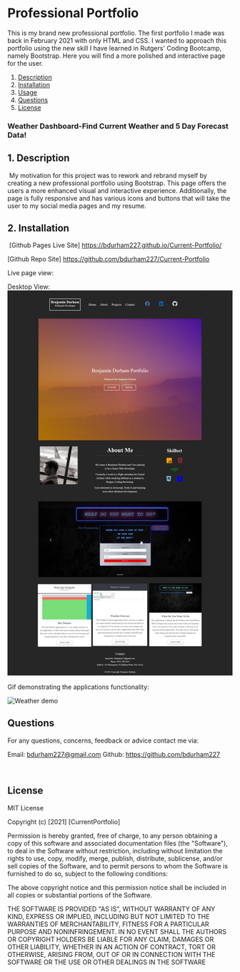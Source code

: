 # Professional Portfolio

This is my brand new professional portfolio. The first portfolio I made was back in February 2021 with only HTML and CSS. I wanted to approach this portfolio using the new skill I have learned in Rutgers' Coding Bootcamp, namely Bootstrap. Here you will find a more polished and interactive page for the user.



1. [Description](#description)
2. [Installation](#installation)
3. [Usage](#usage)
4. [Questions](#questions)
5. [License](#license)
​
​
### Weather Dashboard-Find Current Weather and 5 Day Forecast Data!

## 1. Description
​
My motivation for this project was to rework and rebrand myself by creating a new professional portfolio using Bootstrap. This page offers the users a more enhanced visual and interactive experience. Additionally, the page is fully responsive and has various icons and buttons that will take the user to my social media pages and my resume.
​

## 2. Installation
​
[Github Pages Live Site] https://bdurham227.github.io/Current-Portfolio/

[Github Repo Site] https://github.com/bdurham227/Current-Portfolio

Live page view: 

Desktop View:
​
​![ScreenShot](images/currentportfolioscreenshot.png "ScreenShot")

Gif demonstrating the applications functionality:

![Weather demo](images/Portfolio.gif)




## Questions

For any questions, concerns, feedback or advice contact me via:

Email: bdurham227@gmail.com
Github: https://github.com/bdurham227





​

## License
MIT License

Copyright (c) [2021] [CurrentPortfolio]

Permission is hereby granted, free of charge, to any person obtaining a copy of this software and associated documentation files (the "Software"), to deal in the Software without restriction, including without limitation the rights to use, copy, modify, merge, publish, distribute, sublicense, and/or sell copies of the Software, and to permit persons to whom the Software is furnished to do so, subject to the following conditions:

The above copyright notice and this permission notice shall be included in all copies or substantial portions of the Software.

THE SOFTWARE IS PROVIDED "AS IS", WITHOUT WARRANTY OF ANY KIND, EXPRESS OR IMPLIED, INCLUDING BUT NOT LIMITED TO THE WARRANTIES OF MERCHANTABILITY, FITNESS FOR A PARTICULAR PURPOSE AND NONINFRINGEMENT. IN NO EVENT SHALL THE AUTHORS OR COPYRIGHT HOLDERS BE LIABLE FOR ANY CLAIM, DAMAGES OR OTHER LIABILITY, WHETHER IN AN ACTION OF CONTRACT, TORT OR OTHERWISE, ARISING FROM, OUT OF OR IN CONNECTION WITH THE SOFTWARE OR THE USE OR OTHER DEALINGS IN THE SOFTWARE



